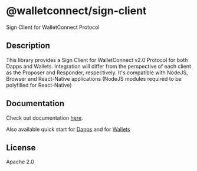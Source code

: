 # @walletconnect/sign-client

Sign Client for WalletConnect Protocol

## Description

This library provides a Sign Client for WalletConnect v2.0 Protocol for both Dapps and Wallets. Integration will differ from the perspective of each client as the Proposer and Responder, respectively. It's compatible with NodeJS, Browser and React-Native applications (NodeJS modules required to be polyfilled for React-Native)

## Documentation

Check out documentation [here](https://docs.walletconnect.com/).

Also available quick start for [Dapps](https://docs.walletconnect.com/2.0/javascript/sign/dapp-usage) and for [Wallets](https://docs.walletconnect.com/2.0/javascript/sign/wallet-usage)

## License

Apache 2.0

